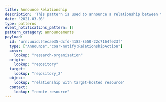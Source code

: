 ```yaml
---
title: Announce Relationship
description: 'This pattern is used to announce a relationship between two resources'
date: "2021-03-08"
type: patterns
event_notifications_pattern: []
pattern_category: announcements
payload:
  id: "urn:uuid:94ecae35-dcfd-4182-8550-22c7164fe23f"
  type: ["Announce","coar-notify:RelationshipAction"]
  actor:
    lookup: "research-organisation"
  origin:
    lookup: "repository"
  target:
    lookup: "repository_2"
  object:
    lookup: "relationship with target-hosted resource"
  context:
    lookup: "remote-resource"
---
```


